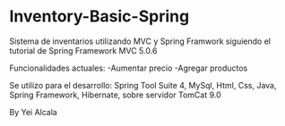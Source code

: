 # Inventory-Basic-Spring

Sistema de inventarios utilizando MVC y Spring Framwork siguiendo el tutorial de Spring Framework MVC 5.0.6

Funcionalidades actuales:
  -Aumentar precio
  -Agregar productos
  
Se utilizo para el desarrollo: Spring Tool Suite 4, MySql, Html, Css, Java, Spring Framework, Hibernate, sobre servidor TomCat 9.0

By Yei Alcala

